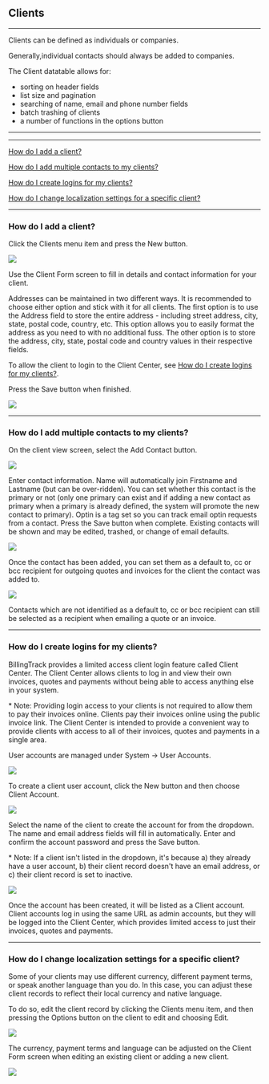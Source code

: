 Clients
---

---
Clients can be defined as individuals or companies.

Generally,individual contacts should always be added to companies.

The Client datatable allows for:
- sorting on header fields
- list size and pagination
- searching of name, email and phone number fields
- batch  trashing of clients
- a number of functions in the options button
---

---
[How do I add a client?](#how-do-i-add-a-client)

[How do I add multiple contacts to my clients?](#how-do-i-add-multiple-contacts-to-my-clients)

[How do I create logins for my clients?](#how-do-i-create-logins-for-my-clients)

[How do I change localization settings for a specific client?](#how-do-i-change-localization-settings-for-a-specific-client)

---


### How do I add a client?

Click the Clients menu item and press the New button.

[<img src="../img/client_create_sm.png" class="img-responsive" />](../img/client_create.png)

Use the Client Form screen to fill in details and contact information
for your client.

Addresses can be maintained in two different ways. It is recommended to
choose either option and stick with it for all clients. The first option
is to use the Address field to store the entire address - including
street address, city, state, postal code, country, etc. This option
allows you to easily format the address as you need to with no
additional fuss. The other option is to store the address, city, state,
postal code and country values in their respective fields.

To allow the client to login to the Client Center, see [How do I create logins for my clients?](#how-do-i-create-logins-for-my-clients).

Press the Save button when finished.

[<img src="../img/client_create2_sm.png" class="img-responsive" />](../img/client_create2.png)

---

### How do I add multiple contacts to my clients?

On the client view screen, select the Add Contact button.

[<img src="../img/client_contact1_sm.png" class="img-responsive" />](../img/client_contact1.png)

Enter contact information. Name will automatically join Firstname and
Lastname (but can be over-ridden). You can set whether this contact is
the primary or not (only one primary can exist and if adding a new
contact as primary when a primary is already defined, the system will
promote the new contact to primary). Optin is a tag set so you can track
email optin requests from a contact. Press the Save button when
complete. Existing contacts will be shown and may be edited, trashed, or
change of email defaults.

[<img src="../img/client_contact2_sm.png" class="img-responsive" />](../img/client_contact2.png)

Once the contact has been added, you can set them as a default to, cc or
bcc recipient for outgoing quotes and invoices for the client the
contact was added to.

[<img src="../img/client_contact3_sm.png" class="img-responsive" />](../img/client_contact3.png)

Contacts which are not identified as a default to, cc or bcc recipient
can still be selected as a recipient when emailing a quote or an
invoice.

---

### How do I create logins for my clients?

BillingTrack provides a limited access client login feature called
Client Center. The Client Center allows clients to log in and view their
own invoices, quotes and payments without being able to access anything
else in your system.

\* Note: Providing login access to your clients is not required to allow
them to pay their invoices online. Clients pay their invoices online
using the public invoice link. The Client Center is intended to provide
a convenient way to provide clients with access to all of their
invoices, quotes and payments in a single area.

User accounts are managed under System -&gt; User Accounts.

[<img src="../img/user_account_client1_sm.png" class="img-responsive" />](../img/user_account_client1.png)

To create a client user account, click the New button and then choose
Client Account.

[<img src="../img/user_account_client2_sm.png" class="img-responsive" />](../img/user_account_client2.png)

Select the name of the client to create the account for from the
dropdown. The name and email address fields will fill in automatically.
Enter and confirm the account password and press the Save button.

\* Note: If a client isn't listed in the dropdown, it's because a) they
already have a user account, b) their client record doesn't have an
email address, or c) their client record is set to inactive.

[<img src="../img/user_account_client3_sm.png" class="img-responsive" />](../img/user_account_client3.png)

Once the account has been created, it will be listed as a Client
account. Client accounts log in using the same URL as admin accounts,
but they will be logged into the Client Center, which provides limited
access to just their invoices, quotes and payments.

---

### How do I change localization settings for a specific client?

Some of your clients may use different currency, different payment
terms, or speak another language than you do. In this case, you can
adjust these client records to reflect their local currency and native
language.

To do so, edit the client record by clicking the Clients menu item, and
then pressing the Options button on the client to edit and choosing
Edit.

[<img src="../img/client_edit_sm.png" class="img-responsive" />](../img/client_edit.png)

The currency, payment terms and language can be adjusted on the
Client Form screen when editing an existing client or adding a new
client.

[<img src="../img/client_localization_sm.png" class="img-responsive" />](../img/client_localization.png)
